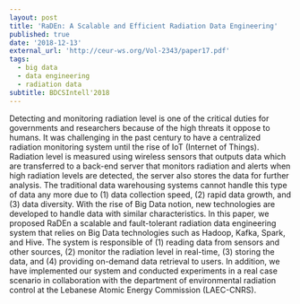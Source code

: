 ```yaml
---
layout: post
title: 'RaDEn: A Scalable and Efficient Radiation Data Engineering'
published: true
date: '2018-12-13'
external_url: 'http://ceur-ws.org/Vol-2343/paper17.pdf'
tags:
  - big data
  - data engineering
  - radiation data
subtitle: BDCSIntell'2018
---
```

Detecting and monitoring radiation level is one of the critical duties for governments and researchers because of the high threats it oppose to humans. It was challenging in the past century to have a centralized radiation monitoring system until the rise of IoT (Internet of Things). Radiation level is measured using wireless sensors that outputs data which are transferred to a back-end server that monitors radiation and alerts when high radiation levels are detected, the server also stores the data for further analysis. The traditional data warehousing systems cannot handle this type of data any more due to (1) data collection speed, (2) rapid data growth, and (3) data diversity. With the rise of Big Data notion, new technologies are developed to handle data with similar characteristics. In this paper, we proposed RaDEn a scalable and fault-tolerant radiation data engineering system that relies on Big Data technologies such as Hadoop, Kafka, Spark, and Hive. The system is responsible of (1) reading data from sensors and other sources, (2) monitor the radiation level in real-time, (3) storing the data, and (4) providing on-demand data retrieval to users. In addition, we have implemented our system and conducted experiments in a real case scenario in collaboration with the department of environmental radiation control at the Lebanese Atomic Energy Commission (LAEC-CNRS).

